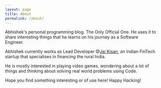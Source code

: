 ```yaml
---
layout: page
title: About
permalink: /about/
---
```


Abhishek's personal programming blog. The Only Official One. He uses it to share interesting things that he learns on his journey as a Software Engineer.

Abhishek currently works as Lead Developer @[Jai Kisan][jk_landing_page], an Indian FinTech startup that specialises in financing the rural India.

He is mostly interested in playing video games, wondering about a lot of things and thinking about solving real world problems using Code.

Hope you find something interesting or of use here! Happy Hacking!

[jk_landing_page]: https://jai-kisan.com
